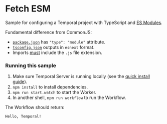 # Fetch ESM

Sample for configuring a Temporal project with TypeScript and [ES Modules](https://nodejs.org/api/esm.html).

Fundamental difference from CommonJS:

- [`package.json`](./package.json) has `"type": "module"` attribute.
- [`tsconfig.json`](./tsconfig.json) outputs in `esnext` format.
- Imports [must](https://nodejs.org/api/esm.html#esm_mandatory_file_extensions) include the `.js` file extension.

### Running this sample

1. Make sure Temporal Server is running locally (see the [quick install guide](https://docs.temporal.io/docs/server/quick-install/)).
1. `npm install` to install dependencies.
1. `npm run start.watch` to start the Worker.
1. In another shell, `npm run workflow` to run the Workflow.

The Workflow should return:

```
Hello, Temporal!
```
